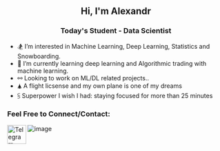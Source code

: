 <h2 align="center">Hi, I'm Alexandr</h2>
<h3 align="center", padding-top=-1000>Today's Student - Data Scientist</h3>


- 🏂 I’m interested in Machine Learning, Deep Learning, Statistics and Snowboarding.
- 🤙 I’m currently learning deep learning and Algorithmic trading with machine learning. 
- ⚯ Looking to work on  ML/DL related projects..
- 🛦 A flight licsense and my own plane is one of my dreams
- ⫓  Superpower I wish I had: staying focused for more than 25 minutes
<!-- - 💫 More about my professional self on my [webpage](https://shukkkur.github.io/) and my inner-self [here](https://shukkkur.github.io/myself) -->

<!--  ![Top Langs](https://github-readme-stats.vercel.app/api/top-langs/?username=shukkkur&theme=tokyonight)  -->
<!--  &hide=javascript,css,scss,html -->
<!-- <a href="https://github.com/anuraghazra/convoychat">
  <img align="center" src="https://github-readme-stats.vercel.app/api/top-langs/?username=shukkkur" />
</a>
 
<!--<h3 align="left">Languages and Tools:</h3>
<p align="left"> <a href="https://www.cprogramming.com/" target="_blank"> <img src="https://raw.githubusercontent.com/devicons/devicon/master/icons/c/c-original.svg" alt="c" width="32" height="32"/> </a>
<a href="https://www.java.com" target="_blank"> <img src="https://raw.githubusercontent.com/devicons/devicon/master/icons/java/java-original.svg" alt="java" width="32" height="32"/> </a> 
<a href="https://www.mysql.com/" target="_blank"> <img src="https://raw.githubusercontent.com/devicons/devicon/master/icons/mysql/mysql-original-wordmark.svg" alt="mysql" width="32" height="32"/> </a> 
<a href="https://www.postgresql.org" target="_blank"> <img src="https://raw.githubusercontent.com/devicons/devicon/master/icons/postgresql/postgresql-original-wordmark.svg" alt="postgresql" width="32" height="32"/> </a></p>
<p align="left"><a href="https://www.python.org" target="_blank"> <img src="https://raw.githubusercontent.com/devicons/devicon/master/icons/python/python-original.svg" alt="python" width="32" height="32"/> </a>
<a href="https://opencv.org/" target="_blank"> <img src="https://www.vectorlogo.zone/logos/opencv/opencv-icon.svg" alt="opencv" width="32" height="32"/> </a> 
<a href="https://scikit-learn.org/" target="_blank"> <img src="https://upload.wikimedia.org/wikipedia/commons/0/05/Scikit_learn_logo_small.svg" alt="scikit_learn" width="32" height="32"/> </a> 
<a href="https://www.sktime.org/en/stable/" target="_blank"> <img src="https://www.sktime.org/en/v0.6.0/_images/sktime-logo-no-text.jpg" alt="sktime" width="32" height="32"/> </a>
<a href="https://numpy.org/doc/stable/" target="_blank"> <img src="https://user-images.githubusercontent.com/1217238/65354639-dd928f80-dba4-11e9-833b-bc3e8c6a737d.png" alt="numpy" width="62" height="32"/> </a> 
<a href="https://pandas.pydata.org/" target="_blank"> <img src="https://upload.wikimedia.org/wikipedia/commons/thumb/e/ed/Pandas_logo.svg/2560px-Pandas_logo.svg.png" alt="pandas" width="62" height="32"/> </a>
<a href="https://matplotlib.org/" target="_blank"> <img src="https://matplotlib.org/stable/_static/logo2_compressed.svg" alt="matplotlib" width="62" height="32"/> </a>
<a href="https://seaborn.pydata.org/" target="_blank"> <img src="https://user-images.githubusercontent.com/315810/92254613-279c8000-ee9f-11ea-9b73-5622a7d95f3f.png" alt="seaborn" width="32" height="32"/> </a>
<a href="https://www.sqlalchemy.org/" target="_blank"> <img src="https://quintagroup.com/cms/python/images/sqlalchemy-logo.png/@@images/eca35254-a2db-47a8-850b-2678f7f8bc09.png" alt="sqlalchemy" width="72" height="32"/> </a>
<a href="https://www.crummy.com/software/BeautifulSoup/bs4/doc/" target="_blank"> <img src="https://funthon.files.wordpress.com/2017/05/bs.png" alt="bs4" width="72" height="32"/> </a>
<a href="https://scikit-image.org/" target="_blank"> <img src="https://images.g2crowd.com/uploads/product/image/social_landscape/social_landscape_c0781be8e9c61282d0220a8e8a56243b/scikit-image.png" alt="skimage" width="82" height="32"/> </a>
<a href="https://pillow.readthedocs.io/en/stable/" target="_blank"> <img src="https://raw.githubusercontent.com/python-pillow/pillow-logo/master/pillow-logo-248x250.png" alt="pillow" width="32" height="32"/> </a></p>
<a href="https://www.google.com/search?q=supposedly+good+at+googling&sxsrf=AOaemvIKRrHgKr3MnEq6w4WCPuE7z3CqKA%3A1638513540702&source=hp&ei=hLupYaDFKKmQrgSJ1rygDg&iflsig=ALs-wAMAAAAAYanJlMzKYFEQaPKVpUJTtxvL2cJBD3G9&ved=0ahUKEwigl7TMgsf0AhUpiIsKHQkrD-QQ4dUDCAY&uact=5&oq=supposedly+good+at+googling&gs_lcp=Cgdnd3Mtd2l6EAM6BAgjECc6BQgAEIAEOgsILhCABBDHARDRAzoECAAQCjoHCAAQgAQQCjoFCC4QgAQ6CwguEIAEEMcBEKMCOgsILhCABBDHARCvAToICAAQgAQQyQM6CQgAEA0QRhD5AToECAAQDToKCAAQgAQQRhD5AToICAAQBxAKEB46BggAEBYQHjoICAAQFhAKEB46BQghEKABOgYIABANEB46CAgAEAgQDRAeOgQIIRAVOgcIIRAKEKABUABY_nJgrHRoB3AAeACAAb8BiAHcMZIBBDAuNDSYAQCgAQE&sclient=gws-wiz" target="_blank"> <img src="https://www.shareicon.net/data/2016/11/22/854956_search_512x512.png" alt="professional google searcher" width="32" height="32"/> </a>-->




### Feel Free to Connect/Contact:
<!-- [<img align="left" alt="whatsapp" width="26px" src="https://upload.wikimedia.org/wikipedia/commons/thumb/6/6b/WhatsApp.svg/2044px-WhatsApp.svg.png" />][whatsapp] -->
<!-- [<img align="left" alt="Instagram" width="25px" src="https://raw.githubusercontent.com/rahuldkjain/github-profile-readme-generator/master/src/images/icons/Social/instagram.svg" />][instagram] -->
<!-- [<img align="left" alt="Stackoverflow" width="22px" src="https://cdn.worldvectorlogo.com/logos/vk-com-logo.svg" />][vk] -->
<!-- [<img align="left" alt="Outlook" width="22px" src="https://upload.wikimedia.org/wikipedia/commons/thumb/d/df/Microsoft_Office_Outlook_%282018%E2%80%93present%29.svg/1200px-Microsoft_Office_Outlook_%282018%E2%80%93present%29.svg.png" />](mailto:shakhansho.sabzaliev_2023@ucentralasia.org) -->
<!-- [<img align="left" alt="CodeForces" width="22px" src="https://www.ime.usp.br/~arcjr/image/codeforces.png" />][codeforces] -->
<!-- [<img align="left" alt="HeadHunter" width="22px" src="https://static.tildacdn.com/tild3463-3135-4335-a266-316361343437/Untitled-1-01.png" />][hh] -->
[<img align="left" alt="Telegram" width="44px" src="https://cdn.mypanel.link/do7r0s/d9ac8a4xztxucx6a.png" />][Telegram]

<!-- [<img align="left" alt="Kaggle" width="22px" src="https://cdn4.iconfinder.com/data/icons/logos-and-brands/512/189_Kaggle_logo_logos-512.png" />][kaggle] -->
<!-- [<img align="left" alt="Stackoverflow" width="22px" src="https://cdn.iconscout.com/icon/free/png-512/stackoverflow-2752065-2284882.png" />][stackoverflow] -->
![image](https://user-images.githubusercontent.com/107802055/229386770-ef0fe34c-925f-49a4-a9d5-84cbd3d72707.png)

<br>


[Telegram]: https://t.me/Ansanez
[linkedin]: https://www.linkedin.com/in/shukkkur/
<!-- [whatsapp]: https://wa.me/79014077195 -->
<!-- [instagram]: https://www.instagram.com/shukkkkkur/ -->
<!-- [outlook]: shakhansho.sabzaliev_2023@ucentralasia.org -->
[codeforces]: https://codeforces.com/profile/Shukkkur
<!-- [hh]: https://hh.ru/resume/d6a613eaff07dd96660039ed1f7364664d6362 -->
<!-- [kaggle]: https://www.kaggle.com/shukkur -->
<!-- [stackoverflow]: https://stackoverflow.com/users/12289244/sabzaliev-shohansho?tab=profile -->
<!-- [vk]: https://vk.com/shukkkur -->

<!---
shukkkur/shukkkur is a ✨ special ✨ repository because its `README.md` (this file) appears on your GitHub profile.
You can click the Preview link to take a look at your changes.
<img height="150em" width="340em" src="https://github-readme-stats.vercel.app/api?username=shukkkur&theme=vue&show_icons=true"/>
<img height="142em" width="340em" src="https://github.com/anuraghazra/github-readme-stats">
--->
